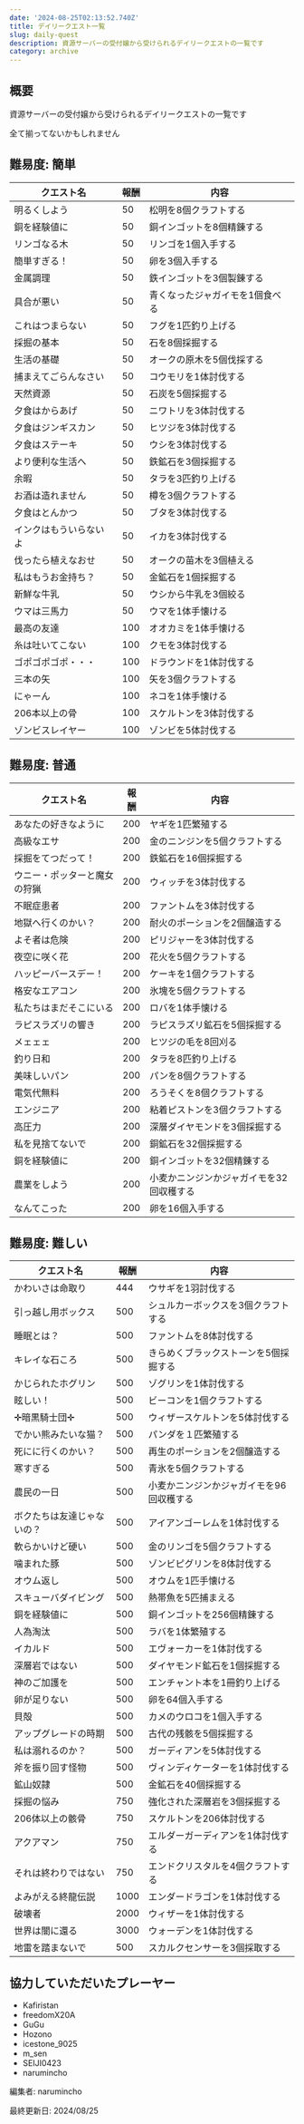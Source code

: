 ```yaml
---
date: '2024-08-25T02:13:52.740Z'
title: デイリークエスト一覧
slug: daily-quest
description: 資源サーバーの受付嬢から受けられるデイリークエストの一覧です
category: archive
---
```


## 概要

資源サーバーの受付嬢から受けられるデイリークエストの一覧です

全て揃ってないかもしれません

## 難易度: 簡単

| クエスト名           | 報酬 | 内容                     |
| -------------------- | ---- | ------------------------ |
| 明るくしよう         | 50   | 松明を8個クラフトする     |
| 銅を経験値に         | 50   | 銅インゴットを8個精錬する |
| リンゴなる木         | 50   | リンゴを1個入手する       |
| 簡単すぎる！         | 50   | 卵を3個入手する           |
| 金属調理             | 50   | 鉄インゴットを3個製錬する |
| 具合が悪い           | 50   | 青くなったジャガイモを1個食べる |
| これはつまらない     | 50   | フグを1匹釣り上げる       |
| 採掘の基本           | 50   | 石を8個採掘する           |
| 生活の基礎           | 50   | オークの原木を5個伐採する |
| 捕まえてごらんなさい | 50   | コウモリを1体討伐する     |
| 天然資源             | 50   | 石炭を5個採掘する         |
| 夕食はからあげ       | 50   | ニワトリを3体討伐する     |
| 夕食はジンギスカン   | 50   | ヒツジを3体討伐する       |
| 夕食はステーキ       | 50   | ウシを3体討伐する         |
| より便利な生活へ     | 50   | 鉄鉱石を3個採掘する       |
| 余暇                 | 50   | タラを3匹釣り上げる       |
| お酒は造れません     | 50   | 樽を3個クラフトする       |
| 夕食はとんかつ       | 50   | ブタを3体討伐する         |
| インクはもういらないよ | 50   | イカを3体討伐する         |
| 伐ったら植えなおせ   | 50   | オークの苗木を3個植える   |
| 私はもうお金持ち？   | 50   | 金鉱石を1個採掘する       |
| 新鮮な牛乳           | 50   | ウシから牛乳を3個絞る     |
| ウマは三馬力         | 50   | ウマを1体手懐ける         |
| 最高の友達           | 100  | オオカミを1体手懐ける     |
| 糸は吐いてこない     | 100  | クモを3体討伐する         |
| ゴポゴポゴポ・・・   | 100  | ドラウンドを1体討伐する   |
| 三本の矢             | 100  | 矢を3個クラフトする       |
| にゃーん             | 100  | ネコを1体手懐ける         |
| 206本以上の骨        | 100  | スケルトンを3体討伐する   |
| ゾンビスレイヤー     | 100  | ゾンビを5体討伐する       |

## 難易度: 普通

| クエスト名           | 報酬 | 内容                         |
| -------------------- | ---- | ---------------------------- |
| あなたの好きなように | 200  | ヤギを1匹繁殖する             |
| 高級なエサ           | 200  | 金のニンジンを5個クラフトする |
| 採掘をてつだって！   | 200  | 鉄鉱石を16個採掘する         |
| ウニー・ポッターと魔女の狩猟 | 200  | ウィッチを3体討伐する         |
| 不眠症患者           | 200  | ファントムを3体討伐する       |
| 地獄へ行くのかい？   | 200  | 耐火のポーションを2個醸造する |
| よそ者は危険         | 200  | ピリジャーを3体討伐する       |
| 夜空に咲く花         | 200  | 花火を5個クラフトする         |
| ハッピーバースデー！ | 200  | ケーキを1個クラフトする       |
| 格安なエアコン       | 200  | 氷塊を5個クラフトする         |
| 私たちはまだそこにいる | 200  | ロバを1体手懐ける             |
| ラピスラズリの響き   | 200  | ラピスラズリ鉱石を5個採掘する |
| メェェェ             | 200  | ヒツジの毛を8回刈る           |
| 釣り日和             | 200  | タラを8匹釣り上げる           |
| 美味しいパン         | 200  | パンを8個クラフトする         |
| 電気代無料           | 200  | ろうそくを8個クラフトする     |
| エンジニア           | 200  | 粘着ピストンを3個クラフトする |
| 高圧力               | 200  | 深層ダイヤモンドを3個採掘する |
| 私を見捨てないで     | 200  | 銅鉱石を32個採掘する           |
| 銅を経験値に         | 200  | 銅インゴットを32個精錬する     |
| 農業をしよう         | 200  | 小麦かニンジンかジャガイモを32回収穫する |
| なんてこった         | 200  | 卵を16個入手する               |

## 難易度: 難しい

| クエスト名           | 報酬 | 内容                         |
| -------------------- | ---- | ---------------------------- |
| かわいさは命取り     | 444  | ウサギを1羽討伐する           |
| 引っ越し用ボックス   | 500  | シュルカーボックスを3個クラフトする |
| 睡眠とは？           | 500  | ファントムを8体討伐する       |
| キレイな石ころ       | 500  | きらめくブラックストーンを5個採掘する |
| かじられたホグリン   | 500  | ゾグリンを1体討伐する         |
| 眩しい！             | 500  | ビーコンを1個クラフトする     |
| ✛暗黒騎士団✛        | 500  | ウィザースケルトンを5体討伐する |
| でかい熊みたいな猫？ | 500  | パンダを１匹繁殖する           |
| 死にに行くのかい？   | 500  | 再生のポーションを2個醸造する |
| 寒すぎる             | 500  | 青氷を5個クラフトする         |
| 農民の一日           | 500  | 小麦かニンジンかジャガイモを96回収穫する |
| ボクたちは友達じゃないの？ | 500  | アイアンゴーレムを1体討伐する   |
| 軟らかいけど硬い     | 500  | 金のリンゴを5個クラフトする   |
| 噛まれた豚           | 500  | ゾンビピグリンを8体討伐する   |
| オウム返し           | 500  | オウムを1匹手懐ける           |
| スキューバダイビング | 500  | 熱帯魚を5匹捕まえる           |
| 銅を経験値に         | 500  | 銅インゴットを256個精錬する   |
| 人為淘汰             | 500  | ラバを1体繁殖する             |
| イカルド             | 500  | エヴォーカーを1体討伐する     |
| 深層岩ではない       | 500  | ダイヤモンド鉱石を1個採掘する |
| 神のご加護を         | 500  | エンチャント本を1冊釣り上げる |
| 卵が足りない         | 500  | 卵を64個入手する               |
| 貝殻                 | 500  | カメのウロコを1個入手する     |
| アップグレードの時期 | 500  | 古代の残骸を5個採掘する       |
| 私は溺れるのか？     | 500  | ガーディアンを5体討伐する     |
| 斧を振り回す怪物     | 500  | ヴィンディケーターを1体討伐する |
| 鉱山奴隷             | 500  | 金鉱石を40個採掘する           |
| 採掘の悩み           | 750  | 強化された深層岩を3個採掘する |
| 206体以上の骸骨      | 750  | スケルトンを206体討伐する     |
| アクアマン           | 750  | エルダーガーディアンを1体討伐する |
| それは終わりではない | 750  | エンドクリスタルを4個クラフトする |
| よみがえる終龍伝説   | 1000 | エンダードラゴンを1体討伐する |
| 破壊者               | 2000 | ウィザーを1体討伐する         |
| 世界は闇に還る       | 3000 | ウォーデンを1体討伐する       |
| 地雷を踏まないで     | 500  | スカルクセンサーを3個採取する |

## 協力していただいたプレーヤー

- Kafiristan
- freedomX20A
- GuGu
- Hozono
- icestone_9025
- m_sen
- SEIJI0423
- narumincho

編集者: narumincho

最終更新日: 2024/08/25
